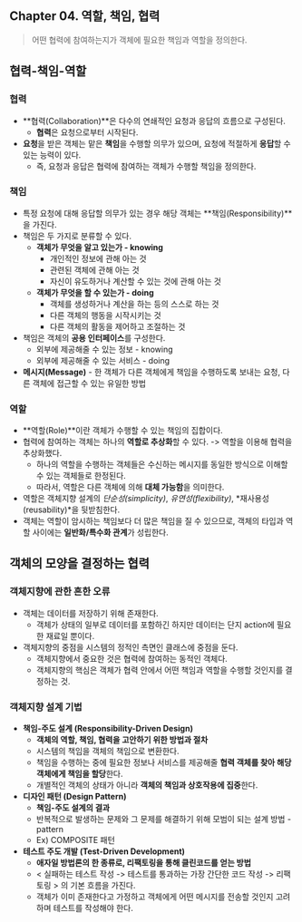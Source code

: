 ## Chapter 04. 역할, 책임, 협력

> 어떤 협력에 참여하는지가 객체에 필요한 책임과 역할을 정의한다.



## 협력-책임-역할

### 협력

- **협력(Collaboration)**은 다수의 연쇄적인 요청과 응답의 흐름으로 구성된다.
  - **협력**은 요청으로부터 시작된다.
- **요청**을 받은 객체는 맡은 **책임**을 수행할 의무가 있으며, 요청에 적절하게 **응답**할 수 있는 능력이 있다.
  - 즉, 요청과 응답은 협력에 참여하는 객체가 수행할 책임을 정의한다.



### 책임

- 특정 요청에 대해 응답할 의무가 있는 경우 해당 객체는 **책임(Responsibility)**을 가진다.
- 책임은 두 가지로 분류할 수 있다.
  - **객체가 무엇을 알고 있는가 - knowing**
    - 개인적인 정보에 관해 아는 것
    - 관련된 객체에 관해 아는 것
    - 자신이 유도하거나 계산할 수 있는 것에 관해 아는 것
  - **객체가 무엇을 할 수 있는가 - doing**
    - 객체를 생성하거나 계산을 하는 등의 스스로 하는 것
    - 다른 객체의 행동을 시작시키는 것
    - 다른 객체의 활동을 제어하고 조절하는 것
- 책임은 객체의 **공용 인터페이스**를 구성한다.
  - 외부에 제공해줄 수 있는 정보 - knowing
  - 외부에 제공해줄 수 있는 서비스 - doing
- **메시지(Message)** - 한 객체가 다른 객체에게 책임을 수행하도록 보내는 요청, 다른 객체에 접근할 수 있는 유일한 방법



### 역할

- **역할(Role)**이란 객체가 수행할 수 있는 책임의 집합이다.
- 협력에 참여하는 객체는 하나의 **역할로 추상화**할 수 있다. -> 역할을 이용해 협력을 추상화했다.
  - 하나의 역할을 수행하는 객체들은 수신하는 메시지를 동일한 방식으로 이해할 수 있는 객체들로 한정된다.
  - 따라서, 역할은 다른 객체에 의해 **대체 가능함**을 의미한다.
- 역할은 객체지향 설계의 *단순성(simplicity)*, *유연성(flexibility)*, *재사용성(reusability)*을 뒷받침한다.
- 객체는 역할이 암시하는 책임보다 더 많은 책임을 질 수 있으므로, 객체의 타입과 역할 사이에는 **일반화/특수화 관계**가 성립한다.





## 객체의 모양을 결정하는 협력

### 객체지향에 관한 흔한 오류

- 객체는 데이터를 저장하기 위해 존재한다.
  - 객체가 상태의 일부로 데이터를 포함하긴 하지만 데이터는 단지 action에 필요한 재료일 뿐이다.
- 객체지향의 중점을 시스템의 정적인 측면인 클래스에 중점을 둔다.
  - 객체지향에서 중요한 것은 협력에 참여하는 동적인 객체다.
  - 객체지향의 핵심은 객체가 협력 안에서 어떤 책임과 역할을 수행할 것인지를 결정하는 것.



### 객체지향 설계 기법

- **책임-주도 설계 (Responsibility-Driven Design)**
  - **객체의 역할, 책임, 협력을 고안하기 위한 방법과 절차**
  - 시스템의 책임을 객체의 책임으로 변환한다.
  - 책임을 수행하는 중에 필요한 정보나 서비스를 제공해줄 **협력 객체를 찾아 해당 객체에게 책임을 할당**한다.
  - 개별적인 객체의 상태가 아니라 **객체의 책임과 상호작용에 집중**한다.
- **디자인 패턴 (Design Pattern)**
  - **책임-주도 설계의 결과**
  - 반복적으로 발생하는 문제와 그 문제를 해결하기 위해 모범이 되는 설계 방법 - pattern
  - Ex) COMPOSITE 패턴
- **테스트 주도 개발 (Test-Driven Development)**
  - **애자일 방법론의 한 종류로, 리팩토링을 통해 클린코드를 얻는 방법**
  - < 실패하는 테스트 작성 -> 테스트를 통과하는 가장 간단한 코드 작성 -> 리팩토링 > 의 기본 흐름을 가진다.
  - 객체가 이미 존재한다고 가정하고 객체에게 어떤 메시지를 전송할 것인지 고려하며 테스트를 작성해야 한다.

